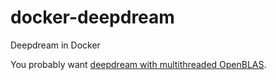 # docker-deepdream
Deepdream in Docker

You probably want [deepdream with multithreaded OpenBLAS](deepdream).
